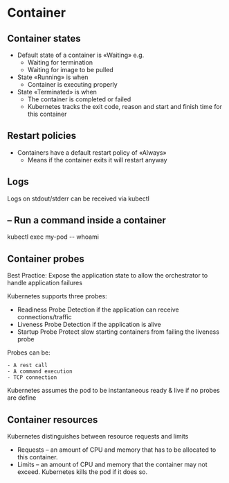 # Container

## Container states

- Default state of a container is «Waiting» e.g.
    - Waiting for termination
    - Waiting for image to be pulled
- State «Running» is when
    - Container is executing properly
- State «Terminated» is when
    - The container is completed or failed
    - Kubernetes tracks the exit code, reason and start and finish time for this container

## Restart policies

- Containers have a default restart policy of «Always»
    - Means if the container exits it will restart anyway

## Logs

Logs on stdout/stderr can be received via kubectl


## – Run a command inside a container

kubectl exec my-pod -- whoami


## Container probes

Best Practice: Expose the application state to allow the orchestrator to handle application failures

Kubernetes supports three probes:

- Readiness Probe
    Detection if the application can receive connections/traffic
- Liveness Probe
    Detection if the application is alive
- Startup Probe
    Protect slow starting containers from failing the liveness probe

Probes can be:

    - A rest call
    - A command execution
    - TCP connection

Kubernetes assumes the pod to be instantaneous ready & live if no probes are define


## Container resources

Kubernetes distinguishes between resource requests and limits
- Requests  – an amount of CPU and memory that has to be allocated to this container.
- Limits    – an amount of CPU and memory that the container may not exceed. 
              Kubernetes kills the pod if it does so.
